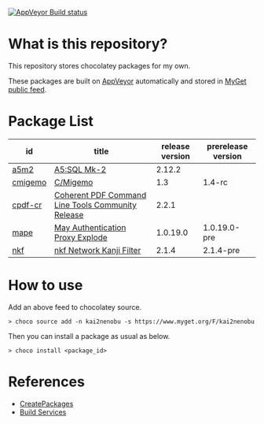 [![AppVeyor Build status](https://ci.appveyor.com/api/projects/status/1vv03ri8bujes620/branch/master?svg=true)](https://ci.appveyor.com/project/kai2nenobu/chocolatey-packages/branch/master)

# What is this repository?

This repository stores chocolatey packages for my own.

These packages are built on [AppVeyor](https://www.appveyor.com/) automatically and stored in [MyGet public feed](https://www.myget.org/F/kai2nenobu).

# Package List

| id                 | title                                                                                  | release version | prerelease version |
|--------------------|----------------------------------------------------------------------------------------|-----------------|--------------------|
| [a5m2](a5m2)       | [A5:SQL Mk-2](http://a5m2.mmatsubara.com/)                                             |          2.12.2 |                    |
| [cmigemo](cmigemo) | [C/Migemo](https://github.com/koron/cmigemo)                                           |             1.3 | 1.4-rc             |
| [cpdf-cr](cpdf-cr) | [Coherent PDF Command Line Tools Community Release](http://community.coherentpdf.com/) |           2.2.1 |                    |
| [mape](mape)       | [May Authentication Proxy Explode](https://github.com/ipponshimeji/MAPE)               |        1.0.19.0 | 1.0.19.0-pre       |
| [nkf](nkf)         | [nkf Network Kanji Filter](https://ja.osdn.net/projects/nkf/)                          |           2.1.4 | 2.1.4-pre          |

# How to use

Add an above feed to chocolatey source.

```
> choco source add -n kai2nenobu -s https://www.myget.org/F/kai2nenobu
```

Then you can install a package as usual as below.

```
> choco install <package_id>
```

# References

- [CreatePackages](https://chocolatey.org/docs/create-packages)
- [Build Services](https://docs.myget.org/docs/reference/build-services)
